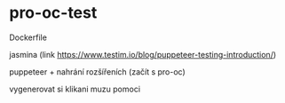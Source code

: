 # pro-oc-test


Dockerfile

jasmina (link https://www.testim.io/blog/puppeteer-testing-introduction/)

puppeteer + nahrání rozšířeních (začít s pro-oc)

vygenerovat si klikani muzu pomoci 
